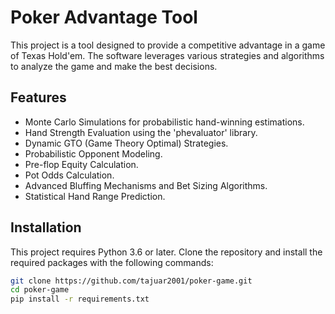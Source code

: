 # Poker Advantage Tool

This project is a tool designed to provide a competitive advantage in a game of Texas Hold'em. The software leverages various strategies and algorithms to analyze the game and make the best decisions.

## Features

- Monte Carlo Simulations for probabilistic hand-winning estimations.
- Hand Strength Evaluation using the 'phevaluator' library.
- Dynamic GTO (Game Theory Optimal) Strategies.
- Probabilistic Opponent Modeling.
- Pre-flop Equity Calculation.
- Pot Odds Calculation.
- Advanced Bluffing Mechanisms and Bet Sizing Algorithms.
- Statistical Hand Range Prediction.

## Installation

This project requires Python 3.6 or later. Clone the repository and install the required packages with the following commands:

```bash
git clone https://github.com/tajuar2001/poker-game.git
cd poker-game
pip install -r requirements.txt
